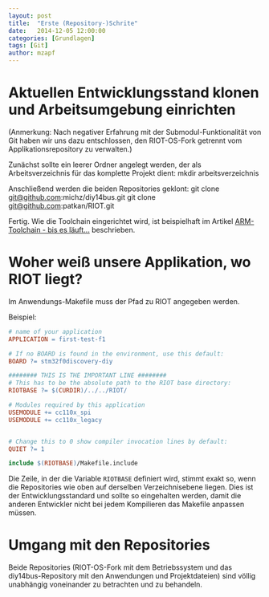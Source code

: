 ```yaml
---
layout: post
title:  "Erste (Repository-)Schrite"
date:   2014-12-05 12:00:00
categories: [Grundlagen]
tags: [Git]
author: mzapf
---
```


# Aktuellen Entwicklungsstand klonen und Arbeitsumgebung einrichten
(Anmerkung: Nach negativer Erfahrung mit der Submodul-Funktionalität von Git
haben wir uns dazu entschlossen, den RIOT-OS-Fork getrennt vom
Applikationsrepository zu verwalten.)

Zunächst sollte ein leerer Ordner angelegt werden, der als Arbeitsverzeichnis
für das komplette Projekt dient:
    mkdir arbeitsverzeichnis

Anschließend werden die beiden Repositories geklont:
    git clone git@github.com:michz/diy14bus.git
    git clone git@github.com:patkan/RIOT.git

Fertig. Wie die Toolchain eingerichtet wird,
ist beispielhaft im Artikel
[ARM-Toolchain - bis es läuft...](http://michz.github.io/diy14bus/2014/11/Arm-Toolchain/)
beschrieben.



# Woher weiß unsere Applikation, wo RIOT liegt?
Im Anwendungs-Makefile muss der Pfad zu RIOT angegeben werden.

Beispiel:
```Makefile
# name of your application
APPLICATION = first-test-f1

# If no BOARD is found in the environment, use this default:
BOARD ?= stm32f0discovery-diy

######## THIS IS THE IMPORTANT LINE ########
# This has to be the absolute path to the RIOT base directory:
RIOTBASE ?= $(CURDIR)/../../RIOT/

# Modules required by this application
USEMODULE += cc110x_spi
USEMODULE += cc110x_legacy


# Change this to 0 show compiler invocation lines by default:
QUIET ?= 1

include $(RIOTBASE)/Makefile.include
```

Die Zeile, in der die Variable `RIOTBASE` definiert wird, stimmt exakt so,
wenn die Repositories wie oben auf derselben Verzeichnisebene liegen.
Dies ist der Entwicklungsstandard und sollte so eingehalten werden,
damit die anderen Entwickler nicht bei jedem Kompilieren das Makefile
anpassen müssen.


# Umgang mit den Repositories
Beide Repositories (RIOT-OS-Fork mit dem Betriebssystem
und das diy14bus-Repository mit den Anwendungen und Projektdateien)
sind völlig unabhängig voneinander zu betrachten und zu behandeln.
